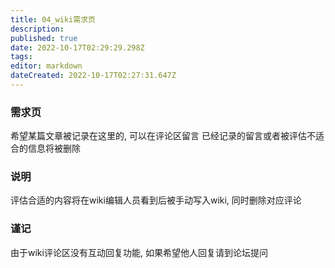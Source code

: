 ```yaml
---
title: 04_wiki需求页
description: 
published: true
date: 2022-10-17T02:29:29.298Z
tags: 
editor: markdown
dateCreated: 2022-10-17T02:27:31.647Z
---
```


### 需求页
希望某篇文章被记录在这里的, 可以在评论区留言
已经记录的留言或者被评估不适合的信息将被删除

### 说明
评估合适的内容将在wiki编辑人员看到后被手动写入wiki, 同时删除对应评论

### 谨记
由于wiki评论区没有互动回复功能, 如果希望他人回复请到论坛提问